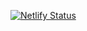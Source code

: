 [![Netlify Status](https://api.netlify.com/api/v1/badges/6d8586b2-50c8-4892-9bc0-f74a945ee679/deploy-status)](https://app.netlify.com/sites/papaspretzelplace/deploys)
